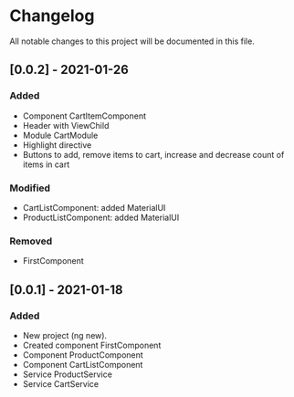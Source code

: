 # Changelog

All notable changes to this project will be documented in this file.

## [0.0.2] - 2021-01-26

### Added

- Component CartItemComponent
- Header with ViewChild
- Module CartModule
- Highlight directive
- Buttons to add, remove items to cart, increase and decrease count of items in cart

### Modified

- CartListComponent: added MaterialUI
- ProductListComponent: added MaterialUI

### Removed

- FirstComponent

## [0.0.1] - 2021-01-18

### Added

- New project (ng new).
- Created component FirstComponent
- Component ProductComponent
- Component CartListComponent
- Service ProductService
- Service CartService
